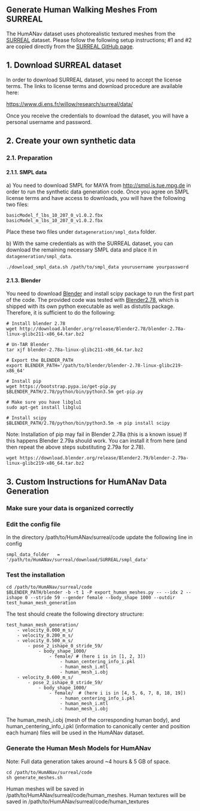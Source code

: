 ## Generate Human Walking Meshes From SURREAL

The HumANav dataset uses photorealistic textured meshes from the [SURREAL](https://www.di.ens.fr/willow/research/surreal/) dataset. Please follow the following setup instructions; #1 and #2 are copied directly from the [SURREAL GitHub page](https://github.com/gulvarol/surreal).

## 1. Download SURREAL dataset

In order to download SURREAL dataset, you need to accept the license terms. The links to license terms and download procedure are available here:

https://www.di.ens.fr/willow/research/surreal/data/

Once you receive the credentials to download the dataset, you will have a personal username and password. 

## 2. Create your own synthetic data
### 2.1. Preparation
#### 2.1.1. SMPL data

a) You need to download SMPL for MAYA from http://smpl.is.tue.mpg.de in order to run the synthetic data generation code. Once you agree on SMPL license terms and have access to downloads, you will have the following two files:

```
basicModel_f_lbs_10_207_0_v1.0.2.fbx
basicModel_m_lbs_10_207_0_v1.0.2.fbx
```

Place these two files under `datageneration/smpl_data` folder.

b) With the same credentials as with the SURREAL dataset, you can download the remaining necessary SMPL data and place it in `datageneration/smpl_data`.

``` 
./download_smpl_data.sh /path/to/smpl_data yourusername yourpassword
```


#### 2.1.3. Blender
You need to download [Blender](http://download.blender.org/release/) and install scipy package to run the first part of the code. The provided code was tested with [Blender2.78](http://download.blender.org/release/Blender2.78/blender-2.78a-linux-glibc211-x86_64.tar.bz2), which is shipped with its own python executable as well as distutils package. Therefore, it is sufficient to do the following:

``` 
# Install blender 2.78
wget http://download.blender.org/release/Blender2.78/blender-2.78a-linux-glibc211-x86_64.tar.bz2

# Un-TAR Blender
tar xjf blender-2.78a-linux-glibc211-x86_64.tar.bz2 

# Export the BLENDER_PATH
export BLENDER_PATH='/path/to/blender/blender-2.78-linux-glibc219-x86_64'

# Install pip
wget https://bootstrap.pypa.io/get-pip.py
$BLENDER_PATH/2.78/python/bin/python3.5m get-pip.py

# Make sure you have libglu1
sudo apt-get install libglu1

# Install scipy
$BLENDER_PATH/2.78/python/bin/python3.5m -m pip install scipy
```

Note: Installation of pip may fail in Blender 2.78a (this is a known issue)
If this happens Blender 2.79a should work. You can install it from here (and then repeat the above steps substituting 2.79a for 2.78).
```
wget https://download.blender.org/release/Blender2.79/blender-2.79a-linux-glibc219-x86_64.tar.bz2
```


## 3. Custom Instructions for HumANav Data Generation

### Make sure your data is organized correctly

### Edit the config file
In the directory /path/to/HumANav/surreal/code update the following line in config
```
smpl_data_folder   = '/path/to/HumANav/surreal/download/SURREAL/smpl_data'
```

### Test the installation
```
cd /path/to/HumANav/surreal/code
$BLENDER_PATH/blender -b -t 1 -P export_human_meshes.py -- --idx 2 --ishape 0 --stride 59 --gender female --body_shape 1000 --outdir test_human_mesh_generation
```
The test should create the following directory structure:
```
test_human_mesh_generation/
    - velocity_0.000_m_s/
    - velocity_0.200_m_s/
    - velocity_0.500_m_s/
        - pose_2_ishape_0_stride_59/
            - body_shape_1000/
                - female/ # (here i is in [1, 2, 3])
                    - human_centering_info_i.pkl
                    - human_mesh_i.mtl
                    - human_mesh_i.obj
    - velocity_0.600_m_s/
        - pose_2_ishape_0_stride_59/
            - body_shape_1000/
                - female/  # (here i is in [4, 5, 6, 7, 8, 18, 19])
                    - human_centering_info_i.pkl 
                    - human_mesh_i.mtl
                    - human_mesh_i.obj
```
The human_mesh_i.obj (mesh of the corresponding human body), and human_centering_info_i.pkl (information to canonically center and position each human) files will be used in the HumANav dataset.

### Generate the Human Mesh Models for HumANav
Note: Full data generation takes around ~4 hours & 5 GB of space.
```
cd /path/to/HumANav/surreal/code
sh generate_meshes.sh
```

Human meshes will be saved in /path/to/HumANav/surreal/code/human_meshes.
Human textures will be saved in /path/to/HumANav/surreal/code/human_textures
